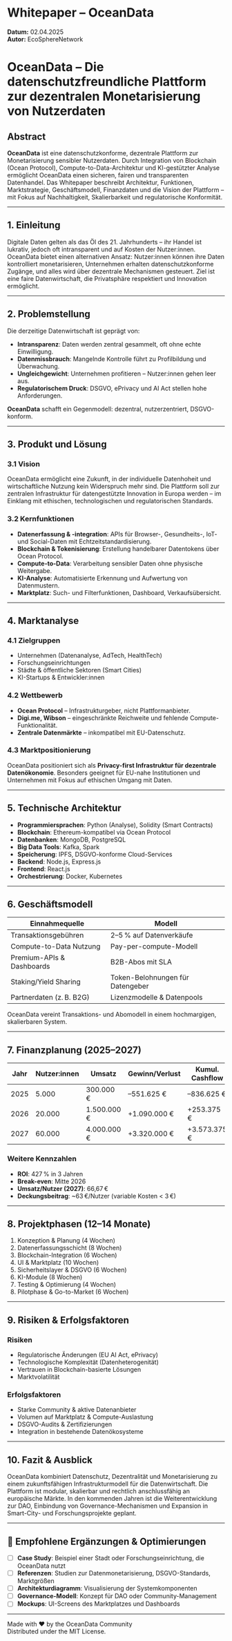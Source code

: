 # Whitepaper – OceanData

**Datum:** 02.04.2025  
**Autor:** EcoSphereNetwork

# OceanData – Die datenschutzfreundliche Plattform zur dezentralen Monetarisierung von Nutzerdaten

## Abstract

**OceanData** ist eine datenschutzkonforme, dezentrale Plattform zur Monetarisierung sensibler Nutzerdaten. Durch Integration von Blockchain (Ocean Protocol), Compute-to-Data-Architektur und KI-gestützter Analyse ermöglicht OceanData einen sicheren, fairen und transparenten Datenhandel. Das Whitepaper beschreibt Architektur, Funktionen, Marktstrategie, Geschäftsmodell, Finanzdaten und die Vision der Plattform – mit Fokus auf Nachhaltigkeit, Skalierbarkeit und regulatorische Konformität.

---

## 1. Einleitung

Digitale Daten gelten als das Öl des 21. Jahrhunderts – ihr Handel ist lukrativ, jedoch oft intransparent und auf Kosten der Nutzer:innen. OceanData bietet einen alternativen Ansatz: Nutzer:innen können ihre Daten kontrolliert monetarisieren, Unternehmen erhalten datenschutzkonforme Zugänge, und alles wird über dezentrale Mechanismen gesteuert. Ziel ist eine faire Datenwirtschaft, die Privatsphäre respektiert und Innovation ermöglicht.

---

## 2. Problemstellung

Die derzeitige Datenwirtschaft ist geprägt von:

- **Intransparenz**: Daten werden zentral gesammelt, oft ohne echte Einwilligung.
- **Datenmissbrauch**: Mangelnde Kontrolle führt zu Profilbildung und Überwachung.
- **Ungleichgewicht**: Unternehmen profitieren – Nutzer:innen gehen leer aus.
- **Regulatorischem Druck**: DSGVO, ePrivacy und AI Act stellen hohe Anforderungen.

**OceanData** schafft ein Gegenmodell: dezentral, nutzerzentriert, DSGVO-konform.

---

## 3. Produkt und Lösung

### 3.1 Vision

OceanData ermöglicht eine Zukunft, in der individuelle Datenhoheit und wirtschaftliche Nutzung kein Widerspruch mehr sind. Die Plattform soll zur zentralen Infrastruktur für datengestützte Innovation in Europa werden – im Einklang mit ethischen, technologischen und regulatorischen Standards.

### 3.2 Kernfunktionen

- **Datenerfassung & -integration**: APIs für Browser-, Gesundheits-, IoT- und Social-Daten mit Echtzeitstandardisierung.
- **Blockchain & Tokenisierung**: Erstellung handelbarer Datentokens über Ocean Protocol.
- **Compute-to-Data**: Verarbeitung sensibler Daten ohne physische Weitergabe.
- **KI-Analyse**: Automatisierte Erkennung und Aufwertung von Datenmustern.
- **Marktplatz**: Such- und Filterfunktionen, Dashboard, Verkaufsübersicht.

---

## 4. Marktanalyse

### 4.1 Zielgruppen

- Unternehmen (Datenanalyse, AdTech, HealthTech)
- Forschungseinrichtungen
- Städte & öffentliche Sektoren (Smart Cities)
- KI-Startups & Entwickler:innen

### 4.2 Wettbewerb

- **Ocean Protocol** – Infrastrukturgeber, nicht Plattformanbieter.
- **Digi.me, Wibson** – eingeschränkte Reichweite und fehlende Compute-Funktionalität.
- **Zentrale Datenmärkte** – inkompatibel mit EU-Datenschutz.

### 4.3 Marktpositionierung

OceanData positioniert sich als **Privacy-first Infrastruktur für dezentrale Datenökonomie**. Besonders geeignet für EU-nahe Institutionen und Unternehmen mit Fokus auf ethischen Umgang mit Daten.

---

## 5. Technische Architektur

- **Programmiersprachen**: Python (Analyse), Solidity (Smart Contracts)
- **Blockchain**: Ethereum-kompatibel via Ocean Protocol
- **Datenbanken**: MongoDB, PostgreSQL
- **Big Data Tools**: Kafka, Spark
- **Speicherung**: IPFS, DSGVO-konforme Cloud-Services
- **Backend**: Node.js, Express.js
- **Frontend**: React.js
- **Orchestrierung**: Docker, Kubernetes

---

## 6. Geschäftsmodell

| Einnahmequelle            | Modell                           |
|--------------------------|----------------------------------|
| Transaktionsgebühren     | 2–5 % auf Datenverkäufe          |
| Compute-to-Data Nutzung  | Pay-per-compute-Modell           |
| Premium-APIs & Dashboards| B2B-Abos mit SLA                 |
| Staking/Yield Sharing    | Token-Belohnungen für Datengeber |
| Partnerdaten (z. B. B2G) | Lizenzmodelle & Datenpools       |

OceanData vereint Transaktions- und Abomodell in einem hochmargigen, skalierbaren System.

---

## 7. Finanzplanung (2025–2027)

| Jahr | Nutzer:innen | Umsatz        | Gewinn/Verlust | Kumul. Cashflow |
|------|--------------|---------------|----------------|------------------|
| 2025 | 5.000        | 300.000 €     | –551.625 €     | –836.625 €       |
| 2026 | 20.000       | 1.500.000 €   | +1.090.000 €   | +253.375 €       |
| 2027 | 60.000       | 4.000.000 €   | +3.320.000 €   | +3.573.375 €     |

### Weitere Kennzahlen

- **ROI**: 427 % in 3 Jahren
- **Break-even**: Mitte 2026
- **Umsatz/Nutzer (2027)**: 66,67 €
- **Deckungsbeitrag**: ~63 €/Nutzer (variable Kosten < 3 €)

---

## 8. Projektphasen (12–14 Monate)

1. Konzeption & Planung (4 Wochen)  
2. Datenerfassungsschicht (8 Wochen)  
3. Blockchain-Integration (6 Wochen)  
4. UI & Marktplatz (10 Wochen)  
5. Sicherheitslayer & DSGVO (6 Wochen)  
6. KI-Module (8 Wochen)  
7. Testing & Optimierung (4 Wochen)  
8. Pilotphase & Go-to-Market (6 Wochen)

---

## 9. Risiken & Erfolgsfaktoren

### Risiken
- Regulatorische Änderungen (EU AI Act, ePrivacy)
- Technologische Komplexität (Datenheterogenität)
- Vertrauen in Blockchain-basierte Lösungen
- Marktvolatilität

### Erfolgsfaktoren
- Starke Community & aktive Datenanbieter
- Volumen auf Marktplatz & Compute-Auslastung
- DSGVO-Audits & Zertifizierungen
- Integration in bestehende Datenökosysteme

---

## 10. Fazit & Ausblick

OceanData kombiniert Datenschutz, Dezentralität und Monetarisierung zu einem zukunftsfähigen Infrastrukturmodell für die Datenwirtschaft. Die Plattform ist modular, skalierbar und rechtlich anschlussfähig an europäische Märkte. In den kommenden Jahren ist die Weiterentwicklung zur DAO, Einbindung von Governance-Mechanismen und Expansion in Smart-City- und Forschungsprojekte geplant.

---

## 📌 Empfohlene Ergänzungen & Optimierungen

- [ ] **Case Study**: Beispiel einer Stadt oder Forschungseinrichtung, die OceanData nutzt
- [ ] **Referenzen**: Studien zur Datenmonetarisierung, DSGVO-Standards, Marktgrößen
- [ ] **Architekturdiagramm**: Visualisierung der Systemkomponenten
- [ ] **Governance-Modell**: Konzept für DAO oder Community-Management
- [ ] **Mockups**: UI-Screens des Marktplatzes und Dashboards

---

Made with ❤️ by the OceanData Community  
Distributed under the MIT License.
